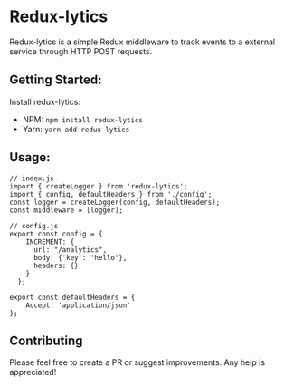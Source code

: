 # Redux-lytics

Redux-lytics is a simple Redux middleware to track events to a external service through HTTP POST requests.

## Getting Started:
Install redux-lytics:
- NPM: `npm install redux-lytics`
- Yarn: `yarn add redux-lytics`

## Usage:
```
// index.js
import { createLogger } from 'redux-lytics';
import { config, defaultHeaders } from './config';
const logger = createLogger(config, defaultHeaders);
const middleware = [logger];

// config.js
export const config = {
    INCREMENT: {
      url: "/analytics",
      body: {'key': "hello"},
      headers: {}
    }
  };

export const defaultHeaders = {
    Accept: 'application/json'
};
```

## Contributing
Please feel free to create a PR or suggest improvements. Any help is appreciated!
